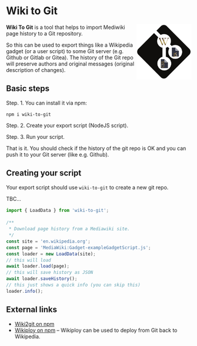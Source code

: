 Wiki to Git
==========================
<img align="right" width="150" height="150" src="https://raw.githubusercontent.com/Eccenux/wiki-to-git/main/assets/wiki-to-git-logo.svg">

**Wiki To Git** is a tool that helps to import Mediwiki page history to a Git repository.

So this can be used to export things like a Wikipedia gadget (or a user script) to some Git server (e.g. Github or Gitlab or Gitea). The history of the Git repo will preserve authors and original messages (original description of changes).

## Basic steps

Step. 1. You can install it via npm:
```
npm i wiki-to-git
```

Step. 2. Create your export script (NodeJS script).

Step. 3. Run your script.

That is it. You should check if the history of the git repo is OK and you can push it to your Git server (like e.g. Github).

## Creating your script

Your export script should use `wiki-to-git` to create a new git repo.

TBC...

```js
import { LoadData } from 'wiki-to-git';

/**
 * Download page history from a Mediawiki site.
 */
const site = 'en.wikipedia.org';
const page = 'MediaWiki:Gadget-exampleGadgetScript.js';
const loader = new LoadData(site);
// this will load
await loader.load(page);
// this will save history as JSON
await loader.saveHistory();
// this just shows a quick info (you can skip this)
loader.info();
```

## External links
* [Wiki2git on npm](https://www.npmjs.com/package/wiki-to-git)
* [Wikiploy on npm](https://www.npmjs.com/package/wikiploy) – Wikiploy can be used to deploy from Git back to Wikipedia.
